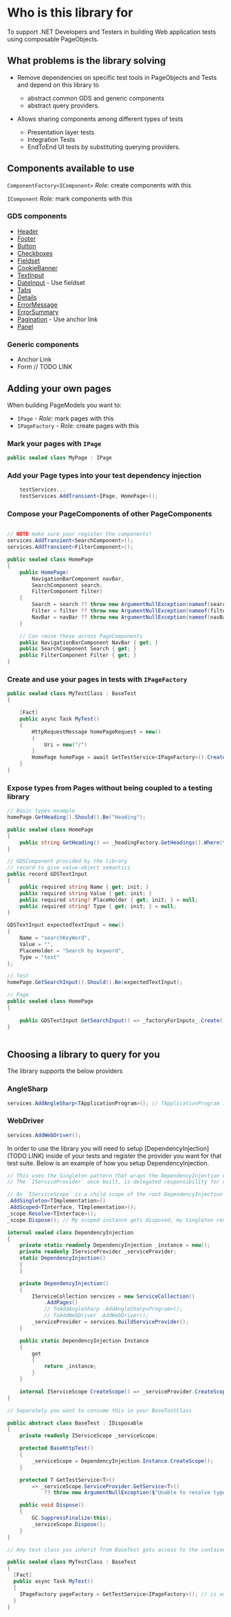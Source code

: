 # Who is this library for

To support .NET Developers and Testers in building Web application tests using composable PageObjects.

## What problems is the library solving

- Remove dependencies on specific test tools in PageObjects and Tests and depend on this library to 
  - abstract common GDS and generic components
  - abstract query providers.

- Allows sharing components among different types of tests
  - Presentation layer tests
  - Integration Tests
  - EndToEnd UI tests by substituting querying providers.

## Components available to use

`ComponentFactory<IComponent>` *Role:* create components with this

`IComponent` *Role:* mark components with this

### GDS components

- [Header](https://design-system.service.gov.uk/components/header/)
- [Footer](https://design-system.service.gov.uk/components/footer/)
- [Button](https://design-system.service.gov.uk/components/button/)
- [Checkboxes](https://design-system.service.gov.uk/components/checkboxes/)
- [Fieldset](https://design-system.service.gov.uk/components/fieldset/)
- [CookieBanner](https://design-system.service.gov.uk/components/cookie-banner/)
- [TextInput](https://design-system.service.gov.uk/components/text-input)
- [DateInput](https://design-system.service.gov.uk/components/date-input) - Use fieldset
- [Tabs](https://design-system.service.gov.uk/components/tabs/)
- [Details](https://design-system.service.gov.uk/components/details/)
- [ErrorMessage](https://design-system.service.gov.uk/components/error-message/)
- [ErrorSummary](https://design-system.service.gov.uk/components/error-summary/)
- [Pagination](https://design-system.service.gov.uk/components/pagination/) - Use anchor link
- [Panel](https://design-system.service.gov.uk/components/panel/)

### Generic components

- Anchor Link
- Form // TODO LINK

## Adding your own pages

When building PageModels you want to:

- `IPage` - *Role:* mark pages with this
- `IPageFactory` - *Role:* create pages with this

### Mark your pages with `IPage`

```cs
public sealed class MyPage : IPage

```

### Add your Page types into your test dependency injection

```cs
    testServices...
    testServices.AddTransient<IPage, HomePage>();
```

### Compose your PageComponents of other PageComponents

```cs

// NOTE make sure your register the components!
services.AddTransient<SearchComponent>();
services.AddTransient<FilterComponent>();

public sealed class HomePage
{
    public HomePage(
        NavigationBarComponent navBar,
        SearchComponent search, 
        FilterComponent filter)
    {
        Search = search ?? throw new ArgumentNullException(nameof(search));
        Filter = filter ?? throw new ArgumentNullException(nameof(filter));
        NavBar = navBar ?? throw new ArgumentNullException(nameof(navBar));
    }

    // Can reuse these across PageComponents
    public NavigationBarComponent NavBar { get; }
    public SearchComponent Search { get; }
    public FilterComponent Filter { get; }
}
```

### Create and use your pages in tests with `IPageFactory`

```cs
public sealed class MyTestClass : BaseTest
{

    [Fact]
    public async Task MyTest()
    {
        HttpRequestMessage homePageRequest = new()
        {
            Uri = new("/")
        }
        HomePage homePage = await GetTestService<IPageFactory>().CreatePageAsync<HomePage>(homePageRequest);
    }
}

```

### Expose types from Pages without being coupled to a testing library

```cs
// Basic types example
homePage.GetHeading().Should().Be("Heading"); 

public sealed class HomePage
{
    public string GetHeading() => _headingFactory.GetHeadings().Where(t => t.Type == H1).Text;
}
```

```cs
// GDSComponent provided by the library
// record to give value-object semantics
public record GDSTextInput
{
    public required string Name { get; init; }
    public required string Value { get; init; }
    public required string? PlaceHolder { get; init; } = null;
    public required string? Type { get; init; } = null;
}

GDSTextInput expectedTextInput = new()
{
    Name = "searchKeyWord",
    Value = "",
    PlaceHolder = "Search by keyword",
    Type = "text"
};

// Test
homePage.GetSearchInput().Should().Be(expectedTextInput);

// Page
public sealed class HomePage
{
    
    public GDSTextInput GetSearchInput() => _factoryForInputs_.Create();
}



```

## Choosing a library to query for you

The library supports the below providers

### AngleSharp

```cs
services.AddAngleSharp<TApplicationProgram>(); // TApplicationProgram is your .NET Program class for your Web Application
```

### WebDriver

```cs
services.AddWebDriver();
```

In order to use the library you will need to setup [DependencyInjection](TODO LINK) inside of your tests and register the provider you want for that test suite. Below is an example of how you setup DependencyInjection.

```cs
// This uses the Singleton pattern that wraps the DependencyInjection container allowing for the services to be configured and built once. 
// The `IServiceProvider` once built, is delegated responsibility for creating registered implementations of types and managing their lifetimes.

// An `IServiceScope` is a child scope of the root DependencyInjection container, when you resolve through a scope, after you dispose of the scope - `Scoped` dependencies are disposed of.
.AddSingleton<TImplementation>()
.AddScoped<TInterface, TImplementation>();
_scope.Resolve<TInterface>();
_scope.Dispose(); // My scoped instance gets disposed, my Singleton remains

internal sealed class DependencyInjection
{
    private static readonly DependencyInjection _instance = new();
    private readonly IServiceProvider _serviceProvider;
    static DependencyInjection()
    {
    }

    private DependencyInjection()
    {
        IServiceCollection services = new ServiceCollection()
            .AddPages()
            // ToAddAngleSharp .AddAngleSharp<Program>();
            // ToAddWebDriver .AddWebDriver();
        _serviceProvider = services.BuildServiceProvider();
    }

    public static DependencyInjection Instance
    {
        get
        {
            return _instance;
        }
    }

    internal IServiceScope CreateScope() => _serviceProvider.CreateScope();
}

// Separately you want to consume this in your BaseTestClass

public abstract class BaseTest : IDisposable
{
    private readonly IServiceScope _serviceScope;

    protected BaseHttpTest()
    {
        _serviceScope = DependencyInjection.Instance.CreateScope();
    }

    protected T GetTestService<T>()
        => _serviceScope.ServiceProvider.GetService<T>()
            ?? throw new ArgumentNullException($"Unable to resolve type {typeof(T)}");

    public void Dispose()
    {
        GC.SuppressFinalize(this);
        _serviceScope.Dispose();
    }
}

// Any test class you inherit from BaseTest gets access to the container and a new scope is created per test

public sealed class MyTestClass : BaseTest
{
  [Fact]
  public async Task MyTest()
  {
    IPageFactory pageFactory = GetTestService<IPageFactory>(); // is available
  }
}
```
